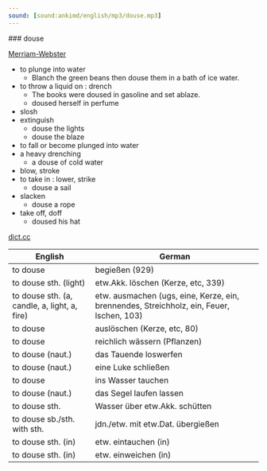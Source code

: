 ```yaml
---
sound: [sound:ankimd/english/mp3/douse.mp3]
---
```


\### douse

[Merriam-Webster](https://www.merriam-webster.com/dictionary/douse)

- to plunge into water
    - Blanch the green beans then douse them in a bath of ice water.
- to throw a liquid on : drench
    - The books were doused in gasoline and set ablaze.
    - doused herself in perfume
- slosh
- extinguish
    - douse the lights
    - douse the blaze
- to fall or become plunged into water
- a heavy drenching
    - a douse of cold water
- blow, stroke
- to take in : lower, strike
    - douse a sail
- slacken
    - douse a rope
- take off, doff
    - doused his hat

[dict.cc](https://www.dict.cc/douse)

| English        | German       |
| -------------- | ------------ |
| to douse | begießen (929) |
| to douse sth. (light) | etw.Akk. löschen (Kerze, etc, 339) |
| to douse sth. (a, candle, a, light, a, fire) | etw. ausmachen (ugs, eine, Kerze, ein, brennendes, Streichholz, ein, Feuer, lschen, 103) |
| to douse | auslöschen (Kerze, etc, 80) |
| to douse | reichlich wässern (Pflanzen) |
| to douse (naut.) | das Tauende loswerfen |
| to douse (naut.) | eine Luke schließen |
| to douse | ins Wasser tauchen |
| to douse (naut.) | das Segel laufen lassen |
| to douse sth. | Wasser über etw.Akk. schütten |
| to douse sb./sth. with sth. | jdn./etw. mit etw.Dat. übergießen |
| to douse sth. (in) | etw. eintauchen (in) |
| to douse sth. (in) | etw. einweichen (in) |
